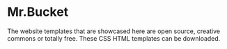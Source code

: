 # Mr.Bucket

The website templates that are showcased here are open source, creative commons or totally free. These CSS HTML templates can be downloaded.
